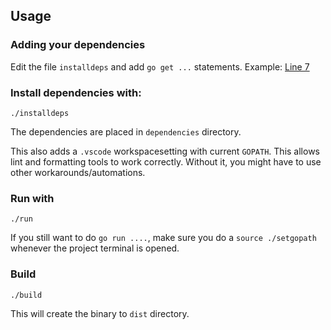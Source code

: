 ## Usage

### Adding your dependencies

Edit the file `installdeps` and add `go get ...` statements. 
Example: <a href="https://github.com/dzbird/golang-project-structure/blob/master/installdeps#L7">Line 7</a>


### Install dependencies with:

```
./installdeps
```

The dependencies are placed in `dependencies` directory.

This also adds a `.vscode` workspacesetting with current `GOPATH`. This allows lint and formatting tools to work correctly. 
Without it, you might have to use other workarounds/automations.


### Run with

```
./run
```

If you still want to do `go run ....`, make sure you do a `source ./setgopath` whenever the project terminal is opened.


### Build

```
./build
```

This will create the binary to `dist` directory.
